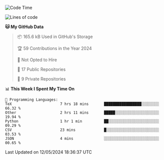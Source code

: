 <!--START_SECTION:waka-->
![Code Time](http://img.shields.io/badge/Code%20Time-905%20hrs%208%20mins-blue)

![Lines of code](https://img.shields.io/badge/From%20Hello%20World%20I%27ve%20Written-208.6%20thousand%20lines%20of%20code-blue)

**🐱 My GitHub Data** 

> 📦 165.6 kB Used in GitHub's Storage 
 > 
> 🏆 59 Contributions in the Year 2024
 > 
> 🚫 Not Opted to Hire
 > 
> 📜 17 Public Repositories 
 > 
> 🔑 9 Private Repositories 
 > 
📊 **This Week I Spent My Time On** 

```text
💬 Programming Languages: 
TeX                      7 hrs 18 mins       █████████████████░░░░░░░░   66.32 % 
Other                    2 hrs 11 mins       █████░░░░░░░░░░░░░░░░░░░░   19.94 % 
Python                   1 hr 1 min          ██░░░░░░░░░░░░░░░░░░░░░░░   09.29 % 
CSV                      23 mins             █░░░░░░░░░░░░░░░░░░░░░░░░   03.53 % 
JSON                     4 mins              ░░░░░░░░░░░░░░░░░░░░░░░░░   00.65 % 
```


 Last Updated on 12/05/2024 18:36:37 UTC
<!--END_SECTION:waka-->
